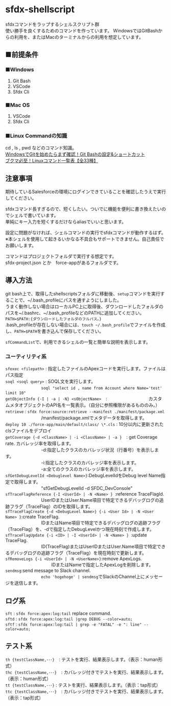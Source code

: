 # sfdx-shellscript
sfdxコマンドをラップするシェルスクリプト群  
使い勝手を良くするためのコマンドを作っています。
WindowsではGitBashからの利用を、またはMacのターミナルからの利用を想定しています。

## ■前提条件  
### ■Windows  
1. Git Bash  
1. VSCode  
1. Sfdx Cli  
  
### ■Mac OS  
1. VSCode  
1. Sfdx Cli  

### ■Linux Commandの知識
cd , ls , pwd などのコマンド知識。  
[WindowsでGitを始めたらまず確認！Git Bashの設定&ショートカット](https://www.granfairs.com/blog/staff/gitbash-setting-shortcut)  
[ブクマ必至！Linuxコマンド一覧表【全33種】](https://www.sejuku.net/blog/5465)  
  
  
## 注意事項
期待しているSalesforceの環境にログインできていることを確認したうえで実行してください。  

sfdxコマンド長すぎるので、短くしたい。ついでに機能を便利に書き換えたいのでシェルで書いています。  
単純にキー入力を短くするだけならaliasでいいと思います。

設定に問題がなければ、シェルコマンドの実行でsfdxコマンドが動作するはず。  
※本シェルを使用して起きるいかなる不具合もサポートできません。自己責任でお願いします。  

コマンドはプロジェクトフォルダで実行する想定です。  
sfdx-project.json とか　force-appがあるフォルダです。  

## 導入方法
git bash上で、取得したshellscriptsフォルダに移動後、`setup`コマンドを実行することで、\~/.bash_profileにパスを通すようにしました。   
うまく動作しない場合はローカルPC上に取得後、ダウンロードしたフォルダのパスを\~/.bashrc、\~/.bash_profileなどのPATHに追加してください。    
`PATH=$PATH:{ダウンロードしたフォルダのフルパス。}`  
.bash_profileが存在しない場合には、`touch ~/.bash_profile`でファイルを作成し、`PATH=$PATH`を書き込んで保存してください。  

`sfCommandList`で、利用できるシェルの一覧と簡単な説明を表示します。  
  

### ユーティリティ系
`sfexec <filepath>` : 指定したファイルのApexコードを実行します。ファイルはパス指定  
`soql <soql query>` : SOQL文を実行します。  
　　　　　　　　`soql "select id , name from Account where Name='test' limit 10"`  
`getObjectInfo {-I | -a | -N} <sObjectName>`　:　
　　　　　　　　カスタムメタオブジェクトのAPI名を一覧表示。（自分に参照権限があるもののみ。）    
`retrieve` : `sfdx force:source:retrieve --manifest ./manifest/package.xml`　  
　　　　　　　　/manifest/package.xmlでメタデータを取得します。  
`deploy 10 ./force-app/main/default/class/ \*.cls` : 10分以内に更新されたclsファイルをデプロイ    
`getCoverage {-d <ClassName> | -i <ClassName> | -a }`　: get Coverage rate. カバレッジ率を取得します。    
　　　　　　　　-d:指定したクラスのカバレッジ状況（行番号）を表示します。  
　　　　　　　　-i:指定したクラスのカバレッジ率を表示します。  
　　　　　　　　-a:全てのクラスのカバレッジ率を表示します。  
`sfGetDebugLevelId <Debuglevel Name>}`:DebugLevelIdをDebug level Name指定で取得します。  
　　　　　　　　"sfGetDebugLevelId -d SFDC_DevConsole"  
`sfTraceFlagReference {-I <UserId> | -N <Name> } `:reference TraceFlagId.    
　　　　　　　　UserIDまたはUser.Name項目で特定できるデバッグログの追跡フラグ（TraceFlag）のIDを取得します。    
`sfTraceFlagCreate {-d <DebugLevel Name>} {-i <User Id> | -N <User Name> }`:create TraceFlag.     
　　　　　　　　IDまたはName項目で特定できるデバッグログの追跡フラグ（TraceFlag）を、-dで指定したDebugLevelかつ現在時刻で作成します。    
`sfTraceFlagUpdate {-i <ID> | -I <UserId> | -N <Name> } `:update TraceFlag.    
　　　　　　　　ID(TraceFlag)またはUserIDまたはUser.Name項目で特定できるデバッグログの追跡フラグ（TraceFlag）を現在時刻で更新します。    
`sfRemoveLogs {-i <UserId> | -N <UserName>}`:remove ApexLogs. 　　
　　　　　　　　IDまたはNameで指定したApexLogを削除します。    
`sendmsg`:send message to Slack channel.   
　　　　　　　　`echo 'hogehoge' | sendmsg`でSlackのChannel上にメッセージを送信します。    
  
## ログ系
`sft` : `sfdx force:apex:log:tail` replace command.  
`sftd` : `sfdx force:apex:log:tail |grep DEBUG --color=auto;`  
`sftf` : `sfdx force:apex:log:tail | grep -e "FATAL" -e ": line" --color=auto;`  
  
  
## テスト系
`th {testClassName,･･･}`　: テストを実行、結果表示します。（表示：human形式）  
`thc {testClassName,･･･}`　: カバレッジ付きでテストを実行、結果表示します。（表示：human形式）  
`tt {testClassName,･･･}` : テストを実行、結果表示します。（表示：tap形式）  
`ttc {testClassName,･･･}`　: カバレッジ付きでテストを実行、結果表示します。（表示：tap形式）  


